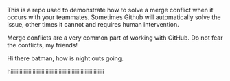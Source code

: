 This is a repo used to demonstrate how to solve a merge conflict when it occurs with your teammates. Sometimes Github will automatically solve the issue, other times it cannot and requires human intervention.

Merge conflicts are a very common part of working with GitHub. Do not fear the conflicts, my friends!

Hi there batman, how is night outs going. 

hiiiiiiiiiiiiiiiiiiiiiiiiiiiiiiiiiiiiiiiiiiiiiiiiiiiiiiiiiiiiiiii